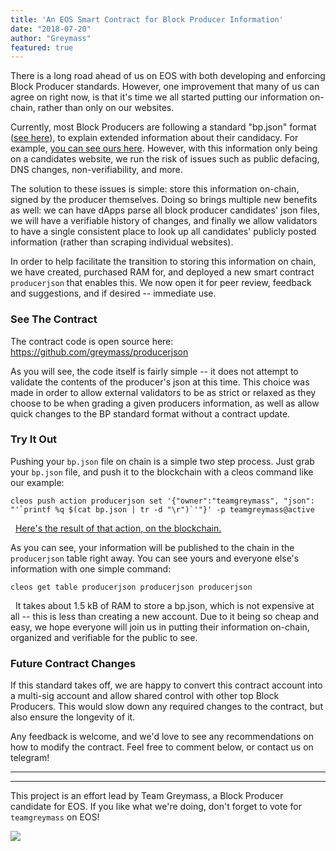 ```yaml
---
title: 'An EOS Smart Contract for Block Producer Information'
date: "2018-07-20"
author: "Greymass"
featured: true
---
```

There is a long road ahead of us on EOS with both developing and enforcing Block Producer standards. However, one improvement that many of us can agree on right now, is that it's time we all started putting our information on-chain, rather than only on our websites.

Currently, most Block Producers are following a standard "bp.json" format ([see here](https://github.com/eosrio/bp-info-standard)), to explain extended information about their candidacy. For example, [you can see ours here](https://greymass.com/bp.json). However, with this information only being on a candidates website, we run the risk of issues such as public defacing, DNS changes, non-verifiability, and more.

The solution to these issues is simple: store this information on-chain, signed by the producer themselves. Doing so brings multiple new benefits as well: we can have dApps parse all block producer candidates' json files, we will have a verifiable history of changes, and finally we allow validators to have a single consistent place to look up all candidates' publicly posted information (rather than scraping individual websites).

In order to help facilitate the transition to storing this information on chain, we have created, purchased RAM for, and deployed a new smart contract `producerjson` that enables this. We now open it for peer review, feedback and suggestions, and if desired -- immediate use.

### See The Contract

The contract code is open source here:
https://github.com/greymass/producerjson

As you will see, the code itself is fairly simple -- it does not attempt to validate the contents of the producer's json at this time. This choice was made in order to allow external validators to be as strict or relaxed as they choose to be when grading a given producers information, as well as allow quick changes to the BP standard format without a contract update.

### Try It Out

Pushing your `bp.json` file on chain is a simple two step process. Just grab your `bp.json` file, and push it to the blockchain with a cleos command like our example:
```
cleos push action producerjson set '{"owner":"teamgreymass", "json": "'`printf %q $(cat bp.json | tr -d "\r")`'"}' -p teamgreymass@active
```
&nbsp;
[Here's the result of that action, on the blockchain.](https://bloks.io/transaction/8fc6206c74cbd6acbf17dfb2177783686f8faffa6b9c87bd30f59ee6646b1708)

As you can see, your information will be published to the chain in the `producerjson` table right away. You can see yours and everyone else's information with one simple command:
```
cleos get table producerjson producerjson producerjson
```
&nbsp;
It takes about 1.5 kB of RAM to store a bp.json, which is not expensive at all -- this is less than creating a new account. Due to it being so cheap and easy, we hope everyone will join us in putting their information on-chain, organized and verifiable for the public to see.


### Future Contract Changes

If this standard takes off, we are happy to convert this contract account into a multi-sig account and allow shared control with other top Block Producers. This would slow down any required changes to the contract, but also ensure the longevity of it.

Any feedback is welcome, and we'd love to see any recommendations on how to modify the contract. Feel free to comment below, or contact us on telegram!

---
---

This project is an effort lead by Team Greymass, a Block Producer candidate for EOS. If you like what we're doing, don't forget to vote for `teamgreymass` on EOS!

![](https://steemitimages.com/0x0/https://greymass.com/logo.png)

